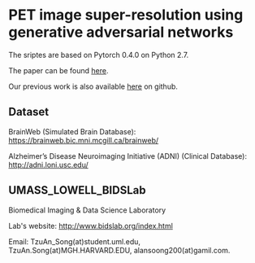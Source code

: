 # PET image super-resolution using generative adversarial networks
The sriptes are based on Pytorch 0.4.0 on Python 2.7.

The paper can be found [here](https://ieeexplore.ieee.org/document/9059947).

Our previous work is also available [here](https://github.com/alansoong200/SR_PET_CNN) on github.

## Dataset

BrainWeb (Simulated Brain Database):
https://brainweb.bic.mni.mcgill.ca/brainweb/

Alzheimer’s Disease Neuroimaging Initiative (ADNI) (Clinical Database):
http://adni.loni.usc.edu/

## UMASS_LOWELL_BIDSLab
Biomedical Imaging & Data Science Laboratory

Lab's website:
http://www.bidslab.org/index.html


Email: TzuAn_Song(at)student.uml.edu, 
       TzuAn.Song(at)MGH.HARVARD.EDU, 
       alansoong200(at)gamil.com.
